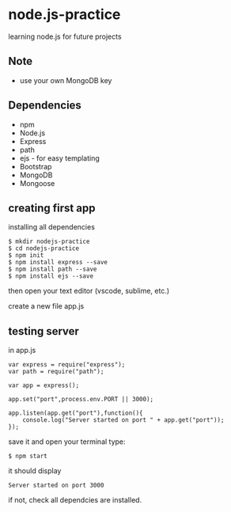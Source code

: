 # node.js-practice
learning node.js for future projects

## Note
* use your own MongoDB key

## Dependencies
* npm
* Node.js
* Express
* path
* ejs - for easy templating
* Bootstrap
* MongoDB
* Mongoose

## creating first app
installing all dependencies
```
$ mkdir nodejs-practice
$ cd nodejs-practice
$ npm init
$ npm install express --save
$ npm install path --save
$ npm install ejs --save
```
then open your text editor (vscode, sublime, etc.)

create a new file app.js

## testing server
in app.js
```
var express = require("express");
var path = require("path");
 
var app = express();

app.set("port",process.env.PORT || 3000);

app.listen(app.get("port"),function(){
    console.log("Server started on port " + app.get("port"));
});
```
save it and open your terminal type:
```
$ npm start
```
it should display 
```
Server started on port 3000
```
if not, check all dependcies are installed.
